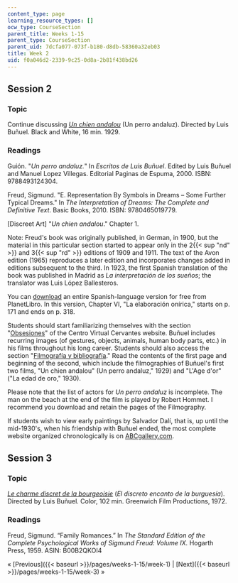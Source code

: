 ```yaml
---
content_type: page
learning_resource_types: []
ocw_type: CourseSection
parent_title: Weeks 1-15
parent_type: CourseSection
parent_uid: 7dcfa077-073f-b180-d8db-58360a32eb03
title: Week 2
uid: f0a046d2-2339-9c25-0d8a-2b81f438bd26
---
```


Session 2
---------

### Topic

Continue discussing [_Un chien andalou_](http://www.imdb.com/title/tt0020530/?ref_=nv_sr_1) (Un perro andaluz). Directed by Luis Buñuel. Black and White, 16 min. 1929.

### Readings

Guión. "_Un perro andaluz._" In _Escritos de Luis Buñuel_. Edited by Luis Buñuel and Manuel Lopez Villegas. Editorial Paginas de Espuma, 2000. ISBN: 9788493124304.

Freud, Sigmund. "E. Representation By Symbols in Dreams – Some Further Typical Dreams." In _The Interpretation of Dreams: The Complete and Definitive Text_. Basic Books, 2010. ISBN: 9780465019779.

\[Discreet Art\] "_Un chien andalou_." Chapter 1.

Note: Freud's book was originally published, in German, in 1900, but the material in this particular section started to appear only in the 2{{< sup "nd" >}} and 3{{< sup "rd" >}} editions of 1909 and 1911. The text of the Avon edition (1965) reproduces a later edition and incorporates changes added in editions subsequent to the third. In 1923, the first Spanish translation of the book was published in Madrid as _La interpretación de los sueños_; the translator was Luis López Ballesteros.

You can [download](http://www.planetalibro.net/ebooks/eam/ebook_view.php?ebooks_books_id=90&&author_letter=&author=&title_letter=%3e) an entire Spanish-language version for free from PlanetLibro. In this version, Chapter VI, "La elaboración onírica," starts on p. 171 and ends on p. 318.

Students should start familiarizing themselves with the section "[Obsesiones](http://cvc.cervantes.es/actcult/bunuel/obsesiones/)" of the Centro Virtual Cervantes website. Buñuel includes recurring images (of gestures, objects, animals, human body parts, etc.) in his films throughout his long career. Students should also access the section "[Filmografía y bibliografía](http://cvc.cervantes.es/actcult/bunuel/filmografia/filmografia_01.htm)." Read the contents of the first page and beginning of the second, which include the filmographies of Buñuel's first two films, "Un chien andalou" (Un perro andaluz," 1929) and "L'Age d'or" ("La edad de oro," 1930).

Please note that the list of actors for _Un perro andaluz_ is incomplete. The man on the beach at the end of the film is played by Robert Hommet. I recommend you download and retain the pages of the Filmography.

If students wish to view early paintings by Salvador Dalí, that is, up until the mid-1930's, when his friendship with Buñuel ended, the most complete website organized chronologically is on [ABCgallery.com](http://www.abcgallery.com/D/dali/dali.html).

Session 3
---------

### Topic

[_Le charme discret de la bourgeoisie_](http://www.imdb.com/title/tt0068361/?ref_=nv_sr_1) (_El discreto encanto de la burguesía_). Directed by Luis Buñuel. Color, 102 min. Greenwich Film Productions, 1972.

### Readings

Freud, Sigmund. “Family Romances.” In _The Standard Edition of the Complete Psychological Works of Sigmund Freud: Volume IX._ Hogarth Press, 1959. ASIN: B00B2QKOI4

« [Previous]({{< baseurl >}}/pages/weeks-1-15/week-1) | [Next]({{< baseurl >}}/pages/weeks-1-15/week-3) »
